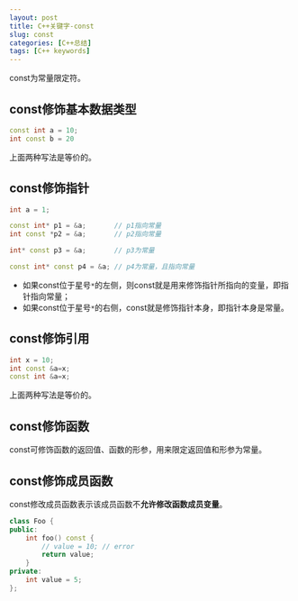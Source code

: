 ```yaml
---
layout: post
title: C++关键字-const
slug: const
categories: [C++总结]
tags: [C++ keywords]
---
```

const为常量限定符。

## const修饰基本数据类型
```cpp
const int a = 10;
int const b = 20
```
上面两种写法是等价的。


## const修饰指针
```cpp
int a = 1;

const int* p1 = &a;       // p1指向常量
int const *p2 = &a;       // p2指向常量

int* const p3 = &a;       // p3为常量

const int* const p4 = &a; // p4为常量，且指向常量
```
- 如果const位于星号`*`的左侧，则const就是用来修饰指针所指向的变量，即指针指向常量；
- 如果const位于星号`*`的右侧，const就是修饰指针本身，即指针本身是常量。


## const修饰引用
```cpp
int x = 10;
int const &a=x;
const int &a=x;
```
上面两种写法是等价的。

## const修饰函数
const可修饰函数的返回值、函数的形参，用来限定返回值和形参为常量。


## const修饰成员函数
const修改成员函数表示该成员函数不**允许修改函数成员变量**。

```cpp
class Foo {
public:
    int foo() const {
        // value = 10; // error
        return value;
    }
private:
    int value = 5;
};
```